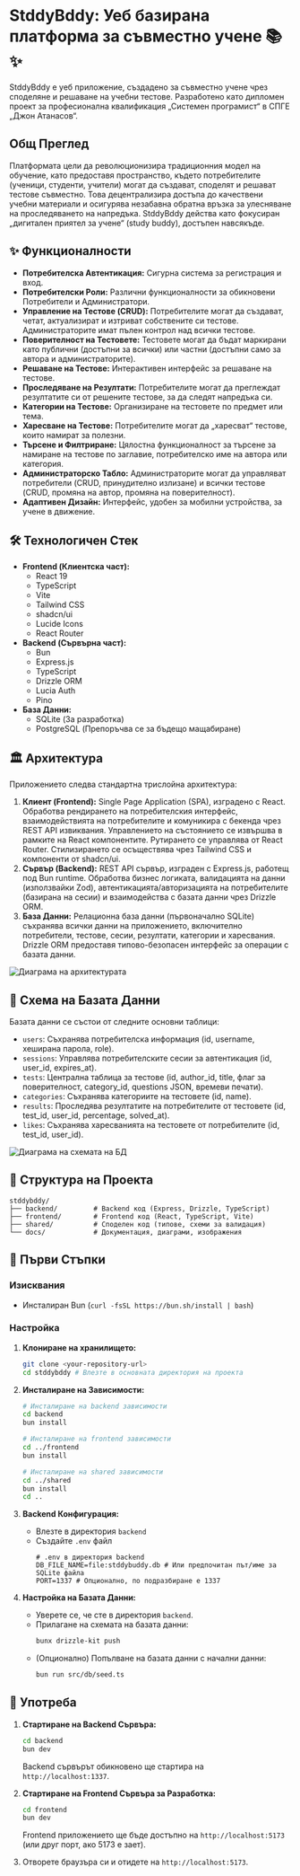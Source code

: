 # StddyBddy: Уеб базирана платформа за съвместно учене 📚✨

StddyBddy е уеб приложение, създадено за съвместно учене чрез споделяне и решаване на учебни тестове. Разработено като дипломен проект за професионална квалификация „Системен програмист“ в СПГЕ „Джон Атанасов“.

## Общ Преглед

Платформата цели да революционизира традиционния модел на обучение, като предоставя пространство, където потребителите (ученици, студенти, учители) могат да създават, споделят и решават тестове съвместно. Това децентрализира достъпа до качествени учебни материали и осигурява незабавна обратна връзка за улесняване на проследяването на напредъка. StddyBddy действа като фокусиран „дигитален приятел за учене“ (study buddy), достъпен навсякъде.

## ✨ Функционалности

*   **Потребителска Автентикация:** Сигурна система за регистрация и вход.
*   **Потребителски Роли:** Различни функционалности за обикновени Потребители и Администратори.
*   **Управление на Тестове (CRUD):** Потребителите могат да създават, четат, актуализират и изтриват собствените си тестове. Администраторите имат пълен контрол над всички тестове.
*   **Поверителност на Тестовете:** Тестовете могат да бъдат маркирани като публични (достъпни за всички) или частни (достъпни само за автора и администраторите).
*   **Решаване на Тестове:** Интерактивен интерфейс за решаване на тестове.
*   **Проследяване на Резултати:** Потребителите могат да преглеждат резултатите си от решените тестове, за да следят напредъка си.
*   **Категории на Тестове:** Организиране на тестовете по предмет или тема.
*   **Харесване на Тестове:** Потребителите могат да „харесват“ тестове, които намират за полезни.
*   **Търсене и Филтриране:** Цялостна функционалност за търсене за намиране на тестове по заглавие, потребителско име на автора или категория.
*   **Администраторско Табло:** Администраторите могат да управляват потребители (CRUD, принудително излизане) и всички тестове (CRUD, промяна на автор, промяна на поверителност).
*   **Адаптивен Дизайн:** Интерфейс, удобен за мобилни устройства, за учене в движение.

## 🛠️ Технологичен Стек

*   **Frontend (Клиентска част):**
    *   React 19
    *   TypeScript
    *   Vite
    *   Tailwind CSS
    *   shadcn/ui
    *   Lucide Icons
    *   React Router
*   **Backend (Сървърна част):**
    *   Bun
    *   Express.js
    *   TypeScript
    *   Drizzle ORM
    *   Lucia Auth
    *   Pino
*   **База Данни:**
    *   SQLite (За разработка)
    *   PostgreSQL (Препоръчва се за бъдещо мащабиране)

## 🏛️ Архитектура

Приложението следва стандартна трислойна архитектура:

1.  **Клиент (Frontend):** Single Page Application (SPA), изградено с React. Обработва рендирането на потребителския интерфейс, взаимодействията на потребителите и комуникира с бекенда чрез REST API извиквания. Управлението на състоянието се извършва в рамките на React компонентите. Рутирането се управлява от React Router. Стилизирането се осъществява чрез Tailwind CSS и компоненти от shadcn/ui.
2.  **Сървър (Backend):** REST API сървър, изграден с Express.js, работещ под Bun runtime. Обработва бизнес логиката, валидацията на данни (използвайки Zod), автентикацията/авторизацията на потребителите (базирана на сесии) и взаимодейства с базата данни чрез Drizzle ORM.
3.  **База Данни:** Релационна база данни (първоначално SQLite) съхранява всички данни на приложението, включително потребители, тестове, сесии, резултати, категории и харесвания. Drizzle ORM предоставя типово-безопасен интерфейс за операции с базата данни.

![Диаграма на архитектурата](./docs/diagrams/architecture.png)

## 💾 Схема на Базата Данни

Базата данни се състои от следните основни таблици:

*   `users`: Съхранява потребителска информация (id, username, хеширана парола, role).
*   `sessions`: Управлява потребителските сесии за автентикация (id, user\_id, expires\_at).
*   `tests`: Централна таблица за тестове (id, author\_id, title, флаг за поверителност, category\_id, questions JSON, времеви печати).
*   `categories`: Съхранява категориите на тестовете (id, name).
*   `results`: Проследява резултатите на потребителите от тестовете (id, test\_id, user\_id, percentage, solved\_at).
*   `likes`: Съхранява харесванията на тестовете от потребителите (id, test\_id, user\_id).

![Диаграма на схемата на БД](./docs/diagrams/database_schema.png)

## 📁 Структура на Проекта

```
stddybddy/
├── backend/         # Backend код (Express, Drizzle, TypeScript)
├── frontend/        # Frontend код (React, TypeScript, Vite)
├── shared/          # Споделен код (типове, схеми за валидация)
└── docs/            # Документация, диаграми, изображения
```

## 🚀 Първи Стъпки

### Изисквания

*   Инсталиран Bun (`curl -fsSL https://bun.sh/install | bash`)

### Настройка

1.  **Клониране на хранилището:**
    ```bash
    git clone <your-repository-url>
    cd stddybddy # Влезте в основната директория на проекта
    ```

2.  **Инсталиране на Зависимости:**
    ```bash
    # Инсталиране на backend зависимости
    cd backend
    bun install

    # Инсталиране на frontend зависимости
    cd ../frontend
    bun install

    # Инсталиране на shared зависимости
    cd ../shared
    bun install
    cd ..
    ```

3.  **Backend Конфигурация:**
    *   Влезте в директория `backend`
    *   Създайте `.env` файл
        ```env
        # .env в директория backend
        DB_FILE_NAME=file:stddybuddy.db # Или предпочитан път/име за SQLite файла
        PORT=1337 # Опционално, по подразбиране е 1337
        ```

4.  **Настройка на Базата Данни:**
    *   Уверете се, че сте в директория `backend`.
    *   Прилагане на схемата на базата данни:
        ```bash
        bunx drizzle-kit push
        ```
    *   (Опционално) Попълване на базата данни с начални данни:
        ```bash
        bun run src/db/seed.ts
        ```

## 🏃 Употреба

1.  **Стартиране на Backend Сървъра:**
    ```bash
    cd backend
    bun dev
    ```
    Backend сървърът обикновено ще стартира на `http://localhost:1337`.

2.  **Стартиране на Frontend Сървъра за Разработка:**
    ```bash
    cd frontend
    bun dev
    ```
    Frontend приложението ще бъде достъпно на `http://localhost:5173` (или друг порт, ако 5173 е зает).

3.  Отворете браузъра си и отидете на `http://localhost:5173`.
